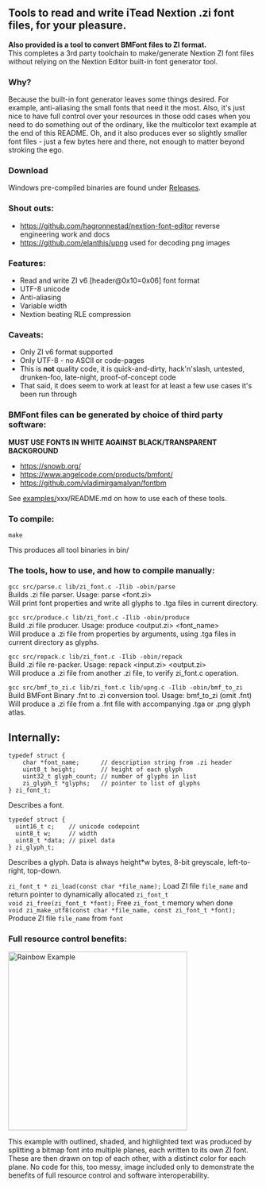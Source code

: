 ## Tools to read and write iTead Nextion .zi font files, for your pleasure.

**Also provided is a tool to convert BMFont files to ZI format.**  
This completes a 3rd party toolchain to make/generate Nextion ZI font files without relying on the Nextion Editor built-in font generator tool.  

### Why?

Because the built-in font generator leaves some things desired. For example, anti-aliasing the small fonts that need it the most. Also, it's just nice to have full control over your resources in those odd cases when you need to do something out of the ordinary, like the multicolor text example at the end of this README. Oh, and it also produces ever so slightly smaller font files - just a few bytes here and there, not enough to matter beyond stroking the ego.

### Download

Windows pre-compiled binaries are found under [Releases](https://github.com/stg/nextion_zi_font_tools/releases).

### Shout outs:

- https://github.com/hagronnestad/nextion-font-editor reverse engineering work and docs
- https://github.com/elanthis/upng used for decoding png images

### Features:

- Read and write ZI v6 [header@0x10=0x06] font format
- UTF-8 unicode
- Anti-aliasing
- Variable width
- Nextion beating RLE compression

### Caveats:

- Only ZI v6 format supported
- Only UTF-8 - no ASCII or code-pages
- This is **not** quality code, it is quick-and-dirty, hack'n'slash, untested, drunken-foo, late-night, proof-of-concept code
- That said, it does seem to work at least for at least a few use cases it's been run through

### BMFont files can be generated by choice of third party software:

**MUST USE FONTS IN WHITE AGAINST BLACK/TRANSPARENT BACKGROUND**

- https://snowb.org/
- https://www.angelcode.com/products/bmfont/
- https://github.com/vladimirgamalyan/fontbm

See [examples/](https://github.com/stg/nextion_zi_font_tools/tree/main/examples)xxx/README.md on how to use each of these tools.

### To compile:

```make```  

This produces all tool binaries in bin/  

### The tools, how to use, and how to compile manually:  

```gcc src/parse.c lib/zi_font.c -Ilib -obin/parse```  
Builds .zi file parser. Usage: parse <font.zi>  
Will print font properties and write all glyphs to .tga files in current directory.


```gcc src/produce.c lib/zi_font.c -Ilib -obin/produce```  
Build .zi file producer. Usage: produce <output.zi> <font_name> <height>  
Will produce a .zi file from properties by arguments, using .tga files in current directory as glyphs.


```gcc src/repack.c lib/zi_font.c -Ilib -obin/repack```  
Build .zi file re-packer. Usage: repack <input.zi> <output.zi>  
Will produce a .zi file from another .zi file, to verify zi_font.c operation.


```gcc src/bmf_to_zi.c lib/zi_font.c lib/upng.c -Ilib -obin/bmf_to_zi```  
Build BMFont Binary .fnt to .zi conversion tool. Usage: bmf_to_zi <font> (omit .fnt)  
Will produce a .zi file from a .fnt file with accompanying .tga or .png glyph atlas.

## Internally:

```
typedef struct {
	char *font_name;      // description string from .zi header
	uint8_t height;       // height of each glyph
	uint32_t glyph_count; // number of glyphs in list
	zi_glyph_t *glyphs;   // pointer to list of glyphs
} zi_font_t;
```

Describes a font.

```
typedef struct {
  uint16_t c;    // unicode codepoint
  uint8_t w;     // width
  uint8_t *data; // pixel data
} zi_glyph_t;
```

Describes a glyph. Data is always height*w bytes, 8-bit greyscale, left-to-right, top-down.

```zi_font_t * zi_load(const char *file_name);``` Load ZI file ```file_name``` and return pointer to dynamically allocated ```zi_font_t```  
```void zi_free(zi_font_t *font);``` Free ```zi_font_t``` memory when done  
```void zi_make_utf8(const char *file_name, const zi_font_t *font);``` Produce ZI file ```file_name``` from ```font```


### Full resource control benefits:

<img src="examples/rainbow.jpg" alt="Rainbow Example" width="360">

This example with outlined, shaded, and highlighted text was produced by splitting a bitmap font into multiple planes, each written to its own ZI font.
These are then drawn on top of each other, with a distinct color for each plane.
No code for this, too messy, image included only to demonstrate the benefits of full resource control and software interoperability.

